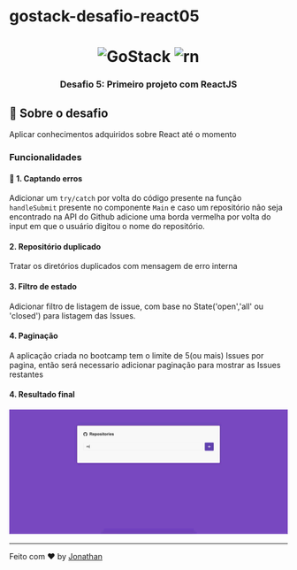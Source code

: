 # gostack-desafio-react05

<h1 align="center">
    <img alt="GoStack" src="https://rocketseat-cdn.s3-sa-east-1.amazonaws.com/bootcamp-header.png" width="200px" />
      <img alt="rn" src="https://miro.medium.com/max/1200/1*KANHihva9OdXx2-V5EDn3g.png" width="200px"/>
</h1>

<h3 align="center">
  Desafio 5: Primeiro projeto com ReactJS
</h3>

## :rocket: Sobre o desafio

Aplicar conhecimentos adquiridos sobre React até o momento

### Funcionalidades

#### :rocket: 1. Captando erros

Adicionar um `try/catch` por volta do código presente na função `handleSubmit` presente no componente `Main` e caso um repositório não seja encontrado na API do Github adicione uma borda vermelha por volta do input em que o usuário digitou o nome do repositório.

#### 2. Repositório duplicado

Tratar os diretórios duplicados com mensagem de erro interna

#### 3. Filtro de estado

Adicionar filtro de listagem de issue, com base no State('open','all' ou 'closed') para listagem das Issues.

#### 4. Paginação

A aplicação criada no bootcamp tem o limite de 5(ou mais) Issues por pagina, então será necessario adicionar paginação para mostrar as Issues restantes

#### 4. Resultado final

![Alt Text](src/assets/repository.gif)

---

Feito com ♥ by [Jonathan](https://www.linkedin.com/in/jonathan-barros-franco)
